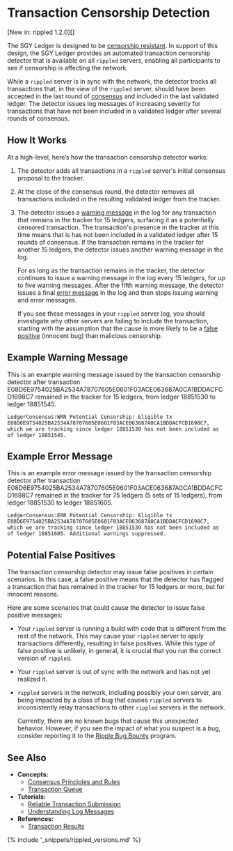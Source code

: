 # Transaction Censorship Detection

[New in: rippled 1.2.0][]

The SGY Ledger is designed to be [censorship resistant](xrp-ledger-overview.html#censorship-resistant-transaction-processing). In support of this design, the SGY Ledger provides an automated transaction censorship detector that is available on all `rippled` servers, enabling all participants to see if censorship is affecting the network.

While a `rippled` server is in sync with the network, the detector tracks all transactions that, in the view of the `rippled` server, should have been accepted in the last round of [consensus](intro-to-consensus.html) and included in the last validated ledger. The detector issues log messages of increasing severity for transactions that have not been included in a validated ledger after several rounds of consensus.



## How It Works

At a high-level, here’s how the transaction censorship detector works:

1. The detector adds all transactions in a `rippled` server's initial consensus proposal to the tracker.

2. At the close of the consensus round, the detector removes all transactions included in the resulting validated ledger from the tracker.

3. The detector issues a [warning message](#example-warning-message) in the log for any transaction that remains in the tracker for 15 ledgers, surfacing it as a potentially censored transaction. The transaction's presence in the tracker at this time means that is has not been included in a validated ledger after 15 rounds of consensus. If the transaction remains in the tracker for another 15 ledgers, the detector issues another warning message in the log.

    For as long as the transaction remains in the tracker, the detector continues to issue a warning message in the log every 15 ledgers, for up to five warning messages. After the fifth warning message, the detector issues a final [error message](#example-error-message) in the log and then stops issuing warning and error messages.

    If you see these messages in your `rippled` server log, you should investigate why other servers are failing to include the transaction, starting with the assumption that the cause is more likely to be a [false positive](#potential-false-positives) (innocent bug) than malicious censorship.



## Example Warning Message

This is an example warning message issued by the transaction censorship detector after transaction E08D6E9754025BA2534A78707605E0601F03ACE063687A0CA1BDDACFCD1698C7 remained in the tracker for 15 ledgers, from ledger 18851530 to ledger 18851545.

```text
LedgerConsensus:WRN Potential Censorship: Eligible tx E08D6E9754025BA2534A78707605E0601F03ACE063687A0CA1BDDACFCD1698C7, which we are tracking since ledger 18851530 has not been included as of ledger 18851545.
```


## Example Error Message

This is an example error message issued by the transaction censorship detector after transaction E08D6E9754025BA2534A78707605E0601F03ACE063687A0CA1BDDACFCD1698C7 remained in the tracker for 75 ledgers (5 sets of 15 ledgers), from ledger 18851530 to ledger 18851605.

```text
LedgerConsensus:ERR Potential Censorship: Eligible tx E08D6E9754025BA2534A78707605E0601F03ACE063687A0CA1BDDACFCD1698C7, which we are tracking since ledger 18851530 has not been included as of ledger 18851605. Additional warnings suppressed.
```


## Potential False Positives

The transaction censorship detector may issue false positives in certain scenarios. In this case, a false positive means that the detector has flagged a transaction that has remained in the tracker for 15 ledgers or more, but for innocent reasons.

Here are some scenarios that could cause the detector to issue false positive messages:

- Your `rippled` server is running a build with code that is different from the rest of the network. This may cause your `rippled` server to apply transactions differently, resulting in false positives. While this type of false positive is unlikely, in general, it is crucial that you run the correct version of `rippled`.

- Your `rippled` server is out of sync with the network and has not yet realized it.

- `rippled` servers in the network, including possibly your own server, are being impacted by a class of bug that causes `rippled` servers to inconsistently relay transactions to other `rippled` servers in the network.

    Currently, there are no known bugs that cause this unexpected behavior. However, if you see the impact of what you suspect is a bug, consider reporting it to the [Ripple Bug Bounty](https://ripple.com/bug-bounty/) program.


## See Also

- **Concepts:**
    - [Consensus Principles and Rules](consensus-principles-and-rules.html)
    - [Transaction Queue](transaction-queue.html)
- **Tutorials:**
    - [Reliable Transaction Submission](reliable-transaction-submission.html)
    - [Understanding Log Messages](understanding-log-messages.html)
- **References:**
    - [Transaction Results](transaction-results.html)


{% include '_snippets/rippled_versions.md' %}
